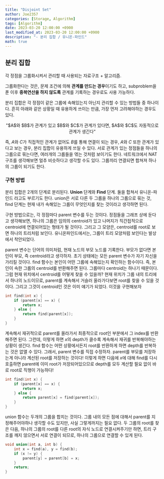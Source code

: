 ```yaml
---
title: "Disjoint Set"
author: Joe2357
categories: [Storage, Algorithm]
tags: [Algorithm]
date: 2023-03-20 12:00:00 +0900
last_modified_at: 2023-03-20 12:00:00 +0900
description: "- 분리 집합 / 유니온-파인드"
math: true
---
```




## 분리 집합

각 정점을 그룹화시켜서 관리할 때 사용되는 자료구조 + 알고리즘.

그룹화한다는 것은, 문제 조건에 의해 **관계를 만드는 경우**이기도 하고, subproblem을 푼 이후 **중복연산을 하지 않도록** 관계를 기록하는 경우로도 사용 가능하다.

분리 집합은 각 정점이 같은 그룹에 속해있는지 아닌지 관리할 수 있는 방법들 중 하나이다. 흔히 아래와 같은 상황일 때 유용하게 쓰이는 만큼, 가장 먼저 고려해야하는 경우도 있다.

<center>"$A$와 $B$가 관계가 있고 $B$와 $C$가 관계가 있다면, $A$와 $C$도 자동적으로 관계가 생긴다"</center>

즉, $A$와 $C$가 직접적인 관계가 없어도 $B$를 통해 연결이 되는 경우, $A$와 $C$ 또한 관계가 있다고 보는 경우, 분리 집합이 유용하게 쓰일 수 있다. 서로 관계가 있는 정점들을 하나의 그룹으로 묶는다면, 여러개의 그룹들을 엮는 것처럼 보이기도 한다. 네트워크에서 NAT 구조를 생각해보면 얼추 비슷하다고 생각할 수도 있다. 그룹끼리 연결되면 합쳐져 하나의 그룹이 되기도 한다.



### 구현 방법

분리 집합은 2개의 단계로 분리된다. **Union** 단계와 **Find** 단계. 둘을 합쳐서 유니온-파인드  라고도 부르기도 한다. union은 서로 다른 두 그룹을 하나의 그룹으로 묶는 것, find 단계는 현재 내가 속해있는 그룹이 무엇인지를 찾는 것이라고 생각하면 된다.

구현 방법으로는, 각 정점마다 parent 변수를 두는 것이다. 정점들을 그래프 상에 둔다고 생각해보면, 하나의 그룹은 임의의 centroid가 있고 나머지가 직간접적으로 centroid에 연결되어있는 형태가 될 것이다. 그리고 그 모양은, centroid를 root로 보면 하나의 트리처럼 보인다. 유니온파인드에서는, 그룹이 트리 모양처럼 보인다는 발상에서 착안되었다.

parent 변수는 단어의 의미처럼, 현재 노드의 부모 노드를 기록한다. 부모가 없다면 본인이 부모, 즉 centroid라고 생각하자. 초기 상태에는 모든 parent 변수가 자기 자신을 가리킬 것이다. find 함수는 본인이 어떤 그룹에 속해있는지 확인하는 함수이다. 즉, 본인이 속한 그룹의 centroid를 반환해주면 된다. 그룹마다 centroid는 하나기 때문이다. 그럼 현재 위치에서 centroid를 어떻게 찾을 수 있을까? 현재 위치가 그룹 내의 트리에서 하나의 노드이므로, parent를 계속해서 거슬러 올라가다보면 root를 찾을 수 있을 것이다. 그리고 그것이 centroid인 것은 이미 얘기가 되었다. 이것을 구현해보자

```c
int find(int x) {
    if (parent[x] == x) {
        return x;
    } else {
        return find(parent[x]);
    }
}
```

계속해서 재귀적으로 parent를 올라가서 최종적으로 root인 부분에서 그 index를 반환해주면 된다. 그런데, 이렇게 하면 $x$의 depth가 클수록 계속해서 재귀를 반복해야하는 상황이 생긴다. find 함수는 어떤 상황에서든지 root를 반환하게 하면 depth를 반복하는 것은 없앨 수 있다. 그래서, parent 변수를 직접 수정하자. parent를 부모를 저장하는게 아니라 계산된 root를 저장하는 것이다! 이렇게 하면 다음에 $x$에 대해 find를 다시 호출하면 parent에 이미 root가 저장되어있으므로 depth를 모두 계산할 필요 없이 바로 root로 직행이 가능하다!

```c
int find(int x) {
    if (parent[x] == x) {
        return x;
    } else {
        return parent[x] = find(parent[x]);
    }
}
```

union 함수는 두개의 그룹을 합치는 것이다. 그룹 내의 모든 점에 대해서 parent를 지정해주어야하나 생각할 수도 있지만, 사실 그렇게까지는 필요 없다. 두 그룹의 root를 찾은 다음, 하나의 그룹의 root를 다른 root의 자식 노드로 연결시켜주기만 하면, 트리 구조를 깨지 않으면서 서로 연결이 되므로, 하나의 그룹으로 연결할 수 있게 된다.

```c
void union(int a, int b) {
    int x = find(a), y = find(b);
    if (x != y) {
        parent[y] = parent[b] = x;
    }
    return;
}
```





